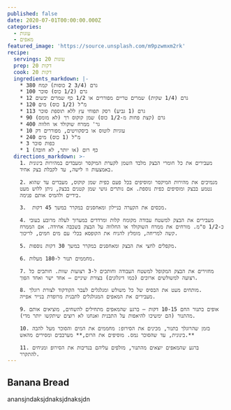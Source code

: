 ```yaml
---
published: false
date: 2020-07-01T00:00:00.000Z
categories:
  - עוגות
  - מאפים
featured_image: 'https://source.unsplash.com/m9pzwmxm2rk'
recipe:
  servings: 20 עוגות
  prep: 20 דקות
  cook: 20 דקות
  ingredients_markdown: |-
    * 380 גרם (3/4 2 כוסות) קמח
    * 100 גרם (1/2 כוס) סוכר
    * 12 גרם (1/4 שקית) שמרים טריים מפוררים או 1/2 כף שמרים יבשים
    * 120 מ"ל (1/2 כוס) מים
    * 113 גרם (1 גביע) רסק תפוחי עץ ללא תוספת סוכר
    * 90 גרם (קצת פחות מ-1/2 כוס) שמן קוקוס רך (לא מומס)
    * 400 גר' ממרח שוקולד או חלווה
    * 10 עוגיות לוטוס או ביסקוויטים, מפוררים דק
    * 240 מ"ל (1 כוס) מים
    * 3 כפות סוכר
    * 1 כף רום (או יותר, לא חובה)
  directions_markdown: >-
    1. מעבירים את כל חומרי הבצק מלבד השמן לקערת המיקסר ומעבדים במהירות בינונית
    באמצעות וו לישה, עד לקבלת בצק אחיד.

    2. מנמיכים את מהירות המיקסר ומוסיפים בכל פעם כפית שמן קוקוס, מעבדים עד שהוא
    נטמע בבצק ומוסיפים כפית נוספת. אם נותרים גושי שמן קטנים בבצק, ניתן ללוש מעט
    בידיים ולהמיס אותם פנימה.

    3.  מכסים את הקערה בניילון ומאחסנים במקרר במשך 45 דקות.

    4. מעבירים את הבצק למשטח עבודה מקומח קלות ומרדדים במערוך לעלה מרובע בעובי
    כ-1/2 ס"מ. מורחים את ממרח השוקולד או החלווה על הבצק בשכבה אחידה. אם הממרח
    קשה למריחה, מומלץ להניח את הקופסא בכלי עם מים חמים, לריכוך.

    5. מקפלים לחצי את הבצק ומאחסנים במקרר במשך 30 דקות נוספות.

    6. מחממים תנור ל-180 מעלות.

    7. מחזירים את הבצק המקופל למשטח העבודה וחותכים ל-3 רצועות שוות. חותכים כל
    רצועה למשולשים ארוכים (כמו דיגלונים) בצורת שיניים – אחד ישר ואחד הפוך.

    8. מותחים מעט את הבסיס של כל משולש ומגלגלים לעבר הקודקוד לצורת רוגלך.
    מעבירים את המאפים המגולגלים לתבנית מרופדת בנייר אפייה.

    9. אופים בתנור החם 10-15 דקות – ברגע שהמאפים מתחילים להשחים, מוציאים אותם
    מהתנור (הם ימשיכו להיאפות על התבנית ואנחנו לא רוצים שיתקשו יותר מדי).

    10. בזמן שהרוגלך בתנור, מכינים את הסירופ: מחממים את המים והסוכר מעל להבה
    בינונית, עד שהסוכר נמס. מוסיפים את הרום,** מערבבים ומסירים מהאש.**

    11. ברגע שהמאפים יוצאים מהתנור, מזלפים עליהם בנדיבות את הסירופ ומניחים
    להתקרר.
---
```

## Banana Bread

anansjndaksjdnaksjdnaksjdn
